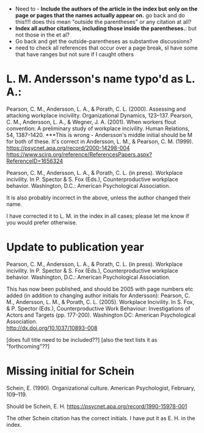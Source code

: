 
* Need to -   **Include the authors of the article in the index but** **only on the page or pages that the names actually appear on.**  go back and do this!!!! does this mean "outside the parentheses" or any citation at all? 
* **Index all author citations, including those inside the parentheses.**: but not those in the et al? 
* Go back and get the outside-parentheses as substantive discussions? 
* need to check all references that occur over a page break, sI have some that have ranges but not sure if I caught others


# L. M. Andersson's name typo'd as L. A.: 

Pearson, C. M., Andersson, L. A., & Porath, C. L. (2000). Assessing and
attacking workplace incivility. Organizational Dynamics, 123–137.
Pearson, C. M., Andersson, L. A., & Wegner, J. A. (2001). When workers
flout convention: A preliminary study of workplace incivility. Human
Relations, 54, 1387–1420.
***This is wrong - Andersson's middle initial should be M for both of these. It's correct in Andersson, L. M., & Pearson, C. M. (1999).
https://psycnet.apa.org/record/2000-14298-004
https://www.scirp.org/reference/ReferencesPapers.aspx?ReferenceID=1656324


Pearson, C. M., Andersson, L. A., & Porath, C. L. (in press). Workplace
incivility. In P. Spector & S. Fox (Eds.), Counterproductive workplace
behavior. Washington, D.C.: American Psychological Association.

It is also probably incorrect in the above, unless the author changed their name. 

I have corrected it to L. M. in the index in all cases; please let me know if you would prefer otherwise.  

# Update to publication year
Pearson, C. M., Andersson, L. A., & Porath, C. L. (in press). Workplace
incivility. In P. Spector & S. Fox (Eds.), Counterproductive workplace
behavior. Washington, D.C.: American Psychological Association.

This has now been published, and should be 2005 with page numbers etc added (in addition to changing author initials for Andersson): 
Pearson, C. M., Andersson, L. M., & Porath, C. L. (2005). Workplace Incivility. In S. Fox, & P. Spector (Eds.), Counterproductive Work Behaviour: Investigations of Actors and Targets (pp. 177-200). Washington DC: American Psychological Association.  
http://dx.doi.org/10.1037/10893-008

[does full title need to be included??]
[also the text lists it as "forthcoming"??]


# Missing initial for Schein

Schein, E. (1990). Organizational culture. American Psychologist, February,
109–119.

Should be Schein, E. H. 
https://psycnet.apa.org/record/1990-15978-001

The other Schein citation has the correct initials. I have put it as E. H. in the index. 
